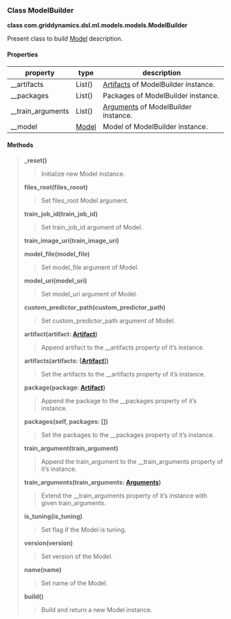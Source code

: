 ### Class ModelBuilder

**class com.griddynamics.dsl.ml.models.models.ModelBuilder**

Present class to build [Model](https://github.com/griddynamics/ml-dsl/blob/master/docs/Model.md) description.

#### Properties  
|property   | type  | description                                                                           
|-----------|-------|-----------------------------------------------------------------------------------------|
| __artifacts    | List()| [Artifacts](https://github.com/griddynamics/ml-dsl/blob/master/docs/Artifact.md) of ModelBuilder instance.|
| __packages   | List()| Packages of ModelBuilder instance.|
| __train_arguments | List()| [Arguments](https://github.com/griddynamics/ml-dsl/blob/master/docs/Arguments.md) of ModelBuilder instance.|
| __model| [Model](https://github.com/griddynamics/ml-dsl/blob/master/docs/Model.md)| Model of ModelBuilder instance. |


#### Methods  
> **_reset()** 
> > Initialize new Model instance.  
> 
> **files_root(files_rooot)** 
> > Set files_root Model argument. 
> 
> **train_job_id(train_job_id)** 
> > Set train_job_id argument of Model.
> 
> **train_image_uri(train_image_uri)** 
> > 
>
> **model_file(model_file)**
> > Set model_file argument of Model.
>
> **model_uri(model_uri)**
> > Set model_uri argument of Model.
>
> **custom_predictor_path(custom_predictor_path)**
> > Set custom_predictor_path argument of Model.
>
> **artifact(artifact: [Artifact](https://github.com/griddynamics/ml-dsl/blob/master/docs/Artifact.md))**
> > Append artifact to the __artifacts property of it’s instance.
>
> **artifacts(artifacts: \[[Artifact](https://github.com/griddynamics/ml-dsl/blob/master/docs/Artifact.md)\])**
> > Set the artifacts to the __artifacts property of it’s instance.
>
> **package(package: [Artifact](https://github.com/griddynamics/ml-dsl/blob/master/docs/Artifact.md))**
> > Append the package to the __packages property of it’s instance.
>
> **packages(self, packages: [])**
> > Set the packages to the __packages property of it’s instance.
>
> **train_argument(train_argument)**
> > Append the train_argument to the __train_arguments property of it’s instance.
>
> **train_arguments(train_arguments: [Arguments](https://github.com/griddynamics/ml-dsl/blob/master/docs/Arguments.md))**
> > Extend the __train_arguments property of it’s instance with given train_arguments.
>
> **is_tuning(is_tuning)**
> > Set flag if the Model is tuning.
>
> **version(version)**
> > Set version of the Model.
>
> **name(name)**
> > Set name of the Model.
>
> **build()**
> > Build and return a new Model instance. 

